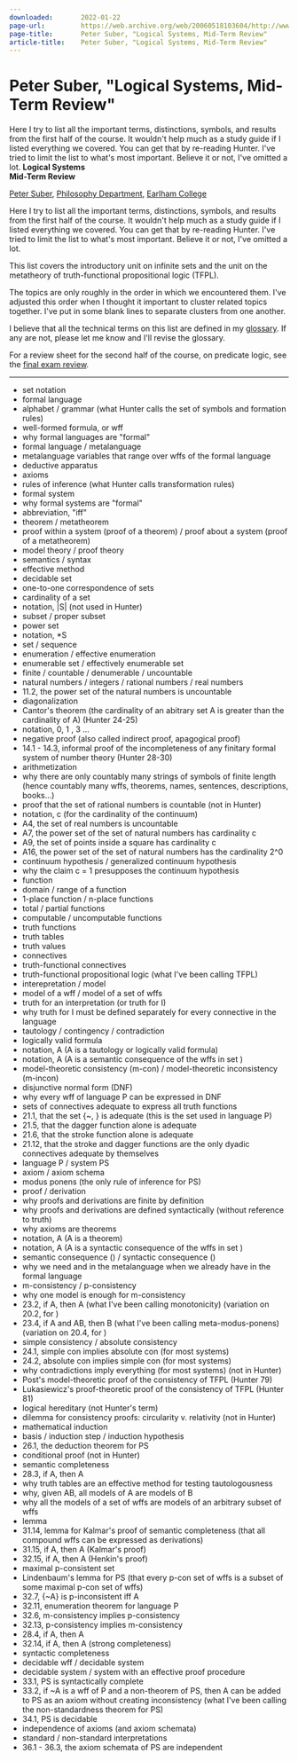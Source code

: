 ```yaml
---
downloaded:       2022-01-22
page-url:         https://web.archive.org/web/20060518103604/http://www.earlham.edu/~peters/courses/logsys/revtfpl.htm
page-title:       Peter Suber, "Logical Systems, Mid-Term Review"
article-title:    Peter Suber, "Logical Systems, Mid-Term Review"
---
```

# Peter Suber, "Logical Systems, Mid-Term Review"

Here I try to list all the important terms, distinctions, symbols, and results from the first half of the course.  It wouldn't help much as a study guide if I listed everything we covered.  You can get that by re-reading Hunter.  I've tried to limit the list to what's most important. Believe it or not, I've omitted a lot.
**Logical Systems  
Mid-Term Review**

[Peter Suber][1], [Philosophy Department][2], [Earlham College][3]

Here I try to list all the important terms, distinctions, symbols, and results from the first half of the course. It wouldn't help much as a study guide if I listed everything we covered. You can get that by re-reading Hunter. I've tried to limit the list to what's most important. Believe it or not, I've omitted a lot.

This list covers the introductory unit on infinite sets and the unit on the metatheory of truth-functional propositional logic (TFPL).

The topics are only roughly in the order in which we encountered them. I've adjusted this order when I thought it important to cluster related topics together. I've put in some blank lines to separate clusters from one another.

I believe that all the technical terms on this list are defined in my [glossary][4]. If any are not, please let me know and I'll revise the glossary.

For a review sheet for the second half of the course, on predicate logic, see the [final exam review][5].

---

-   set notation
-   formal language
-   alphabet / grammar (what Hunter calls the set of symbols and formation rules)
-   well-formed formula, or wff
-   why formal languages are "formal"
-   formal language / metalanguage
-   metalanguage variables that range over wffs of the formal language
-   deductive apparatus
-   axioms
-   rules of inference (what Hunter calls transformation rules)
-   formal system
-   why formal systems are "formal"
-   abbreviation, "iff"
-   theorem / metatheorem
-   proof within a system (proof of a theorem) / proof about a system (proof of a metatheorem)
-   model theory / proof theory
-   semantics / syntax
-   effective method
-   decidable set
-   one-to-one correspondence of sets
-   cardinality of a set
-   notation, |S| (not used in Hunter)
-   subset / proper subset
-   power set
-   notation, \*S
-   set / sequence
-   enumeration / effective enumeration
-   enumerable set / effectively enumerable set
-   finite / countable / denumerable / uncountable
-   natural numbers / integers / rational numbers / real numbers
-   11.2, the power set of the natural numbers is uncountable
-   diagonalization
-   Cantor's theorem (the cardinality of an abitrary set A is greater than the cardinality of A) (Hunter 24-25)
-   notation, 0, 1 , 3 ...
-   negative proof (also called indirect proof, apagogical proof)
-   14.1 - 14.3, informal proof of the incompleteness of any finitary formal system of number theory (Hunter 28-30)
-   arithmetization
-   why there are only countably many strings of symbols of finite length (hence countably many wffs, theorems, names, sentences, descriptions, books...)
-   proof that the set of rational numbers is countable (not in Hunter)
-   notation, c (for the cardinality of the continuum)
-   A4, the set of real numbers is uncountable
-   A7, the power set of the set of natural numbers has cardinality c
-   A9, the set of points inside a square has cardinality c
-   A16, the power set of the set of natural numbers has the cardinality 2^0
-   continuum hypothesis / generalized continuum hypothesis
-   why the claim c = 1 presupposes the continuum hypothesis
-   function
-   domain / range of a function
-   1-place function / n-place functions
-   total / partial functions
-   computable / uncomputable functions
-   truth functions
-   truth tables
-   truth values
-   connectives
-   truth-functional connectives
-   truth-functional propositional logic (what I've been calling TFPL)
-   interepretation / model
-   model of a wff / model of a set of wffs
-   truth for an interpretation (or truth for I)
-   why truth for I must be defined separately for every connective in the language
-   tautology / contingency / contradiction
-   logically valid formula
-   notation, A (A is a tautology or logically valid formula)
-   notation, A (A is a semantic consequence of the wffs in set )
-   model-theoretic consistency (m-con) / model-theoretic inconsistency (m-incon)
-   disjunctive normal form (DNF)
-   why every wff of language P can be expressed in DNF
-   sets of connectives adequate to express all truth functions
-   21.1, that the set {~, } is adequate (this is the set used in language P)
-   21.5, that the dagger function alone is adequate
-   21.6, that the stroke function alone is adequate
-   21.12, that the stroke and dagger functions are the only dyadic connectives adequate by themselves
-   language P / system PS
-   axiom / axiom schema
-   modus ponens (the only rule of inference for PS)
-   proof / derivation
-   why proofs and derivations are finite by definition
-   why proofs and derivations are defined syntactically (without reference to truth)
-   why axioms are theorems
-   notation, A (A is a theorem)
-   notation, A (A is a syntactic consequence of the wffs in set )
-   semantic consequence () / syntactic consequence ()
-   why we need  and  in the metalanguage when we already have  in the formal language
-   m-consistency / p-consistency
-   why one model is enough for m-consistency
-   23.2, if A, then A (what I've been calling monotonicity) (variation on 20.2, for )
-   23.4, if A and AB, then B (what I've been calling meta-modus-ponens) (variation on 20.4, for )
-   simple consistency / absolute consistency
-   24.1, simple con implies absolute con (for most systems)
-   24.2, absolute con implies simple con (for most systems)
-   why contradictions imply everything (for most systems) (not in Hunter)
-   Post's model-theoretic proof of the consistency of TFPL (Hunter 79)
-   Lukasiewicz's proof-theoretic proof of the consistency of TFPL (Hunter 81)
-   logical hereditary (not Hunter's term)
-   dilemma for consistency proofs: circularity v. relativity (not in Hunter)
-   mathematical induction
-   basis / induction step / induction hypothesis
-   26.1, the deduction theorem for PS
-   conditional proof (not in Hunter)
-   semantic completeness
-   28.3, if A, then A
-   why truth tables are an effective method for testing tautologousness
-   why, given AB, all models of A are models of B
-   why all the models of a set of wffs are models of an arbitrary subset of wffs
-   lemma
-   31.14, lemma for Kalmar's proof of semantic completeness (that all compound wffs can be expressed as derivations)
-   31.15, if A, then A (Kalmar's proof)
-   32.15, if A, then A (Henkin's proof)
-   maximal p-consistent set
-   Lindenbaum's lemma for PS (that every p-con set of wffs is a subset of some maximal p-con set of wffs)
-   32.7, {~A} is p-inconsistent iff A
-   32.11, enumeration theorem for language P
-   32.6, m-consistency implies p-consistency
-   32.13, p-consistency implies m-consistency
-   28.4, if A, then A
-   32.14, if A, then A (strong completeness)
-   syntactic completeness
-   decidable wff / decidable system
-   decidable system / system with an effective proof procedure
-   33.1, PS is syntactically complete
-   33.2, if ~A is a wff of P and a non-theorem of PS, then A can be added to PS as an axiom without creating inconsistency (what I've been calling the non-standardness theorem for PS)
-   34.1, PS is decidable
-   independence of axioms (and axiom schemata)
-   standard / non-standard interpretations
-   36.1 - 36.3, the axiom schemata of PS are independent

[1]: https://web.archive.org/web/20060518103604/http://www.earlham.edu/~peters/hometoc.htm
[2]: https://web.archive.org/web/20060518103604/http://www.earlham.edu/~phil/index.htm
[3]: https://web.archive.org/web/20060518103604/http://www.earlham.edu/
[4]: https://web.archive.org/web/20060518103604/http://www.earlham.edu/~peters/courses/logsys/glossary.htm
[5]: https://web.archive.org/web/20060518103604/http://www.earlham.edu/~peters/courses/logsys/revpl.htm
